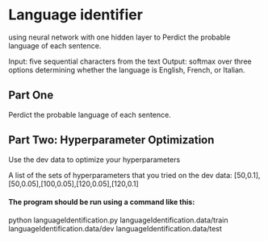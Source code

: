 #	Language identifier
using neural network with one hidden layer to Perdict the probable language of each sentence. 

Input: five sequential characters from the text
Output: softmax over three options determining whether the language is English, French, or Italian.


##	Part One
Perdict the probable language of each sentence.


##	Part Two: Hyperparameter Optimization

Use the dev data to optimize your hyperparameters

A list of the sets of hyperparameters that you tried on the dev data: [50,0.1],[50,0.05],[100,0.05],[120,0.05],[120,0.1]

####	The program should be run using a command like this:

python languageIdentification.py languageIdentification.data/train
languageIdentification.data/dev languageIdentification.data/test
